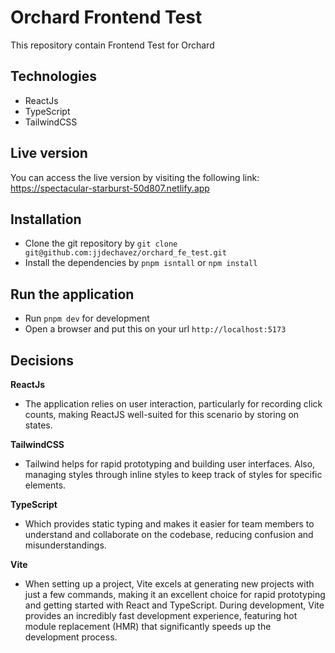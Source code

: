 # Orchard Frontend Test

This repository contain Frontend Test for Orchard

## Technologies
- ReactJs
- TypeScript
- TailwindCSS

## Live version
You can access the live version by visiting the following link: https://spectacular-starburst-50d807.netlify.app

## Installation
- Clone the git repository by `git clone git@github.com:jjdechavez/orchard_fe_test.git`
- Install the dependencies by `pnpm isntall` or `npm install`

## Run the application
- Run `pnpm dev` for development
- Open a browser and put this on your url `http://localhost:5173`

## Decisions
**ReactJs**
- The application relies on user interaction, particularly for recording click counts, making ReactJS well-suited for this scenario by storing on states.

**TailwindCSS**
- Tailwind helps for rapid prototyping and building user interfaces. Also, managing styles through inline styles to keep track of styles for specific elements.

**TypeScript**
- Which provides static typing and makes it easier for team members to understand and collaborate on the codebase, reducing confusion and misunderstandings.

**Vite**
- When setting up a project, Vite excels at generating new projects with just a few commands, making it an excellent choice for rapid prototyping and getting started with React and TypeScript. During development, Vite provides an incredibly fast development experience, featuring hot module replacement (HMR) that significantly speeds up the development process.
